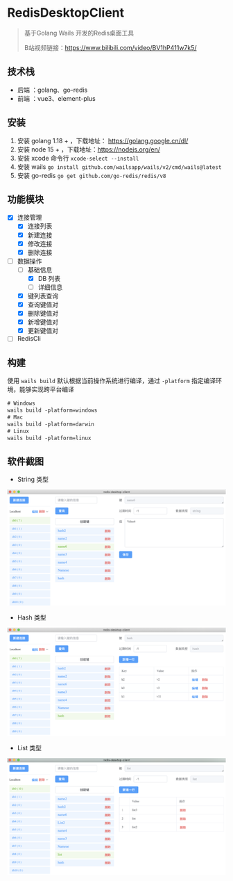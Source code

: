 # RedisDesktopClient

> 基于Golang Wails 开发的Redis桌面工具
> 
> B站视频链接：https://www.bilibili.com/video/BV1hP411w7k5/

## 技术栈

+ 后端 ：golang、go-redis
+ 前端 ：vue3、element-plus

## 安装

1. 安装 golang 1.18 + ，下载地址： https://golang.google.cn/dl/
2. 安装 node 15 + ，下载地址：https://nodejs.org/en/
3. 安装 xcode 命令行 `xcode-select --install`
4. 安装 wails `go install github.com/wailsapp/wails/v2/cmd/wails@latest`
5. 安装 go-redis `go get github.com/go-redis/redis/v8`

## 功能模块

+ [x] 连接管理
  + [x] 连接列表
  + [x] 新建连接
  + [x] 修改连接
  + [x] 删除连接
+ [ ] 数据操作
  + [ ] 基础信息
    + [x] DB 列表
    + [ ] 详细信息
  + [x] 键列表查询
  + [x] 查询键值对
  + [x] 删除键值对
  + [x] 新增键值对
  + [x] 更新键值对
+ [ ] RedisCli

## 构建

使用 `wails build` 默认根据当前操作系统进行编译，通过 `-platform` 指定编译环境，能够实现跨平台编译

```shell
# Windows
wails build -platform=windows
# Mac
wails build -platform=darwin
# Linux
wails build -platform=linux
```

## 软件截图

+ String 类型

![string.png](images/string.png)

+ Hash 类型

![hash.png](images/hash.png)

+ List 类型

![list.png](images/list.png)
